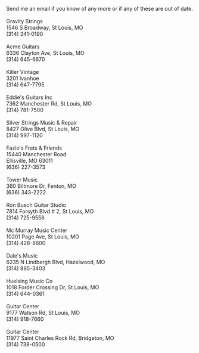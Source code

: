 Send me an email if you know of any more or if any of these are out of
date.\
 \
 Gravity Strings\
 1546 S Broadway, St Louis, MO\
 (314) 241-0190\
 \
 Acme Guitars\
 6336 Clayton Ave, St Louis, MO\
 (314) 645-6670\
 \
 Killer Vintage\
 3201 Ivanhoe\
 (314) 647-7795\
 \
 Eddie's Guitars Inc\
 7362 Manchester Rd, St Louis, MO\
 (314) 781-7500\
 \
 Silver Strings Music & Repair\
 8427 Olive Blvd, St Louis, MO\
 (314) 997-1120\
 \
 Fazio's Frets & Friends\
 15440 Manchester Road\
 Ellisville, MO 63011\
 (636) 227-3573\
 \
 Tower Music\
 360 Biltmore Dr, Fenton, MO\
 (636) 343-2222\
 \
 Ron Busch Guitar Studio\
 7814 Forsyth Blvd \# 2, St Louis, MO\
 (314) 725-9558\
 \
 Mc Murray Music Center\
 10201 Page Ave, St Louis, MO\
 (314) 428-8600\
 \
 Dale's Music\
 6235 N Lindbergh Blvd, Hazelwood, MO\
 (314) 895-3403\
 \
 Huelsing Music Co\
 1018 Forder Crossing Dr, St Louis, MO\
 (314) 644-0361\
 \
 Guitar Center\
 9177 Watson Rd, St Louis, MO\
 (314) 918-7660\
 \
 Guitar Center\
 11977 Saint Charles Rock Rd, Bridgeton, MO\
 (314) 738-0500
